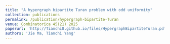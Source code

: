 ```yaml
---
title: "A hypergraph bipartite Turan problem with odd uniformity"
collection: publications
permalink: /publication/hypergraph-bipartite-Turan
venue: Combinatorica 45(21) 2025
paperurl: 'http://Tianchi8.github.io/files/HypergraphBipartiteTuran.pdf'
authors: 'Jie Ma, Tianchi Yang'
---
```

